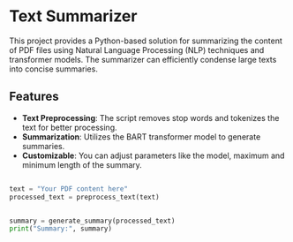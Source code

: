 
# Text Summarizer

This project provides a Python-based solution for summarizing the content of PDF files using Natural Language Processing (NLP) techniques and transformer models. The summarizer can efficiently condense large texts into concise summaries.

## Features

- **Text Preprocessing**: The script removes stop words and tokenizes the text for better processing.
- **Summarization**: Utilizes the BART transformer model to generate summaries.
- **Customizable**: You can adjust parameters like the model, maximum and minimum length of the summary.

```python

text = "Your PDF content here"
processed_text = preprocess_text(text)


summary = generate_summary(processed_text)
print("Summary:", summary)
```
